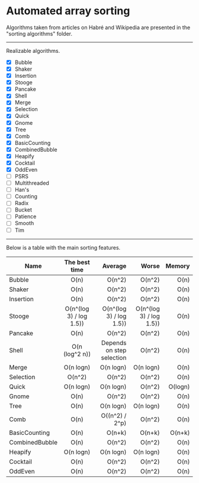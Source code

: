 # Automated array sorting
Algorithms taken from articles on Habré and Wikipedia are presented in the "sorting algorithms" folder.

---
Realizable algorithms.

- [x] Bubble
- [x] Shaker
- [x] Insertion
- [x] Stooge
- [x] Pancake
- [x] Shell
- [x] Merge
- [x] Selection
- [x] Quick
- [x] Gnome
- [x] Tree
- [x] Comb
- [x] BasicCounting
- [x] CombinedBubble
- [x] Heapify
- [x] Cocktail
- [x] OddEven
- [ ] PSRS
- [ ] Multithreaded
- [ ] Han's
- [ ] Counting
- [ ] Radix
- [ ] Bucket
- [ ] Patience
- [ ] Smooth
- [ ] Tim
---

Below is a table with the main sorting features.

| Name           | The best time      | Average                         | Worse                   | Memory  |
| -------------- |:------------------------:| -------------------------:| -----------------------:| -------:|
| Bubble         | O(n)                     | O(n^2)                    | O(n^2)                  | O(n)    |
| Shaker         | O(n)                     | O(n^2)                    | O(n^2)                  | O(n)    |
| Insertion      | O(n)                     | O(n^2)                    | O(n^2)                  | O(n)    |
| Stooge         | O(n^(log 3) / log 1.5))  | O(n^(log 3) / log 1.5))   | O(n^(log 3) / log 1.5)) | O(n)    |
| Pancake        | O(n)                     | O(n^2)                    | O(n^2)                  | O(n)    |
| Shell          | O(n (log^2 n))           | Depends on step selection | O(n^2)                  | O(n)    |
| Merge          | O(n logn)                | O(n logn)                 | O(n logn)               | O(n)    |
| Selection      | O(n^2)                   | O(n^2)                    | O(n^2)                  | O(n)    |
| Quick          | O(n logn)                | O(n logn)                 | O(n^2)                  | O(logn) |
| Gnome          | O(n)                     | O(n^2)                    | O(n^2)                  | O(n)    |
| Tree           | O(n)                     | O(n logn)                 | O(n logn)               | O(n)    |
| Comb           | O(n)                     | O((n^2) / 2^p)            | O(n^2)                  | O(n)    |
| BasicCounting  | O(n)                     | O(n+k)                    | O(n+k)                  | O(n+k)  |
| CombinedBubble | O(n)                     | O(n^2)                    | O(n^2)                  | O(n)    |
| Heapify        | O(n logn)                | O(n logn)                 | O(n logn)               | O(n)    |
| Cocktail       | O(n)                     | O(n^2)                    | O(n^2)                  | O(n)    |
| OddEven        | O(n)                     | O(n^2)                    | O(n^2)                  | O(n)    |



